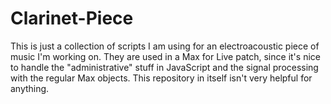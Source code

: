 # Clarinet-Piece

This is just a collection of scripts I am using for an electroacoustic piece of music I'm working on. They are used in a Max for Live patch, since it's nice to handle the "administrative" stuff in JavaScript and the signal processing with the regular Max objects. This repository in itself isn't very helpful for anything.